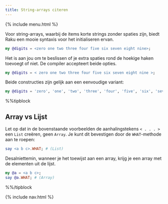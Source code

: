 ```yaml
---
title: String-arrays citeren
---
```


{% include menu.html %}

Voor string-arrays, waarbij de items korte strings zonder spaties zijn, biedt Raku een mooie syntaxis voor het initialiseren ervan.

```raku
my @digits = <zero one two three four five six seven eight nine>;
```

Het is aan jou om te beslissen of je extra spaties rond de hoekige haken toevoegt of niet. De compiler accepteert beide opties.

```raku
my @digits = < zero one two three four five six seven eight nine >;
```

Beide constructies zijn gelijk aan een eenvoudige variant:

```raku
my @digits = 'zero', 'one', 'two', 'three', 'four', 'five', 'six', 'seven', 'eight', 'nine';
```

%%tipblock
## Array vs Lijst

Let op dat in de bovenstaande voorbeelden de aanhalingstekens `< . . . >` een `List` creëren, geen `Array`. Je kunt dit bevestigen door de `WHAT`-methode aan te roepen:

```raku
say <a b c>.WHAT; # (List)
```

Desalniettemin, wanneer je het toewijst aan een array, krijg je een array met de elementen uit de lijst.

```raku
my @a = <a b c>;
say @a.WHAT; # (Array)
```

%%/tipblock

{% include nav.html %}